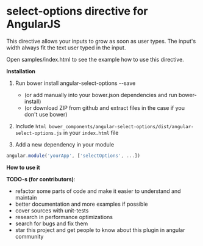 select-options directive for AngularJS
========================

This directive allows your inputs to grow as soon as user types.
The input's width always fit the text user typed in the input.

Open samples/index.html to see the example how to use this directive.

**Installation**

1. Run bower install angular-select-options --save

    * (or add manually into your bower.json dependencies and run bower-install)
    * (or download ZIP from github and extract files in the case if you don't use bower)
    
2. Include ```html bower_components/angular-select-options/dist/angular-select-options.js``` in your `index.html` file

3. Add a new dependency in your module
```javascript
angular.module('yourApp', ['selectOptions', ...])
```

**How to use it**


**TODO-s (for contributors)**:

 * refactor some parts of code and make it easier to understand and maintain
 * better documentation and more examples if possible
 * cover sources with unit-tests
 * research in performance optimizations
 * search for bugs and fix them
 * star this project and get people to know about this plugin in angular community
